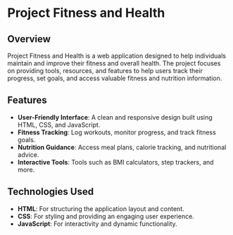 # Project Fitness and Health

## Overview

Project Fitness and Health is a web application designed to help individuals maintain and improve their fitness and overall health. The project focuses on providing tools, resources, and features to help users track their progress, set goals, and access valuable fitness and nutrition information.

## Features

- **User-Friendly Interface**: A clean and responsive design built using HTML, CSS, and JavaScript.
- **Fitness Tracking**: Log workouts, monitor progress, and track fitness goals.
- **Nutrition Guidance**: Access meal plans, calorie tracking, and nutritional advice.
- **Interactive Tools**: Tools such as BMI calculators, step trackers, and more.

## Technologies Used

- **HTML**: For structuring the application layout and content.
- **CSS**: For styling and providing an engaging user experience.
- **JavaScript**: For interactivity and dynamic functionality.
